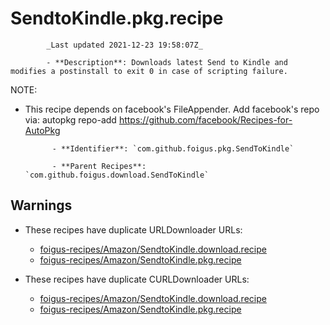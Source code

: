 # SendtoKindle.pkg.recipe

            _Last updated 2021-12-23 19:58:07Z_

            - **Description**: Downloads latest Send to Kindle and modifies a postinstall to exit 0 in case of scripting failure.

NOTE:
- This recipe depends on facebook's FileAppender.  Add facebook's repo via:
autopkg repo-add https://github.com/facebook/Recipes-for-AutoPkg

            - **Identifier**: `com.github.foigus.pkg.SendToKindle`

            - **Parent Recipes**: `com.github.foigus.download.SendToKindle`

## Warnings

- These recipes have duplicate URLDownloader URLs:
    - [foigus-recipes/Amazon/SendtoKindle.download.recipe](/autopkg-dupe-tracker/foigus-recipes/Amazon/SendtoKindle.download.recipe)
    - [foigus-recipes/Amazon/SendtoKindle.pkg.recipe](/autopkg-dupe-tracker/foigus-recipes/Amazon/SendtoKindle.pkg.recipe)

- These recipes have duplicate CURLDownloader URLs:
    - [foigus-recipes/Amazon/SendtoKindle.download.recipe](/autopkg-dupe-tracker/foigus-recipes/Amazon/SendtoKindle.download.recipe)
    - [foigus-recipes/Amazon/SendtoKindle.pkg.recipe](/autopkg-dupe-tracker/foigus-recipes/Amazon/SendtoKindle.pkg.recipe)